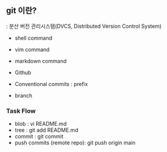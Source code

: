 ## git 이란?
: 분산 버전 관리시스템(DVCS, Distributed Version Control System)

- shell command
- vim command
- markdown command

- Github

- Conventional commits : prefix
- branch 

### Task Flow

- blob : vi README.md
- tree : git add README.md
- commit : git commit
- push commits (remote repo): git push origin main
